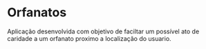 # Orfanatos
 Aplicação desenvolvida com objetivo de faciltar um possível ato de caridade a um orfanato proximo a localização do usuario.
